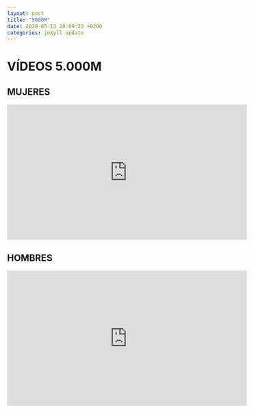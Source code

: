 ```yaml
---
layout: post
title: "5000M"
date: 2020-05-13 20:09:23 +0200
categories: jekyll update
---
```


# VÍDEOS 5.000M

## MUJERES

<iframe width="560" height="315" src="https://www.youtube.com/embed/OWOjA8XPKcY" frameborder="0" allow="accelerometer; autoplay; encrypted-media; gyroscope; picture-in-picture" allowfullscreen></iframe>

## HOMBRES

<iframe width="560" height="315" src="https://www.youtube.com/embed/IC9Go4xVgdU" frameborder="0" allow="accelerometer; autoplay; encrypted-media; gyroscope; picture-in-picture" allowfullscreen></iframe>
